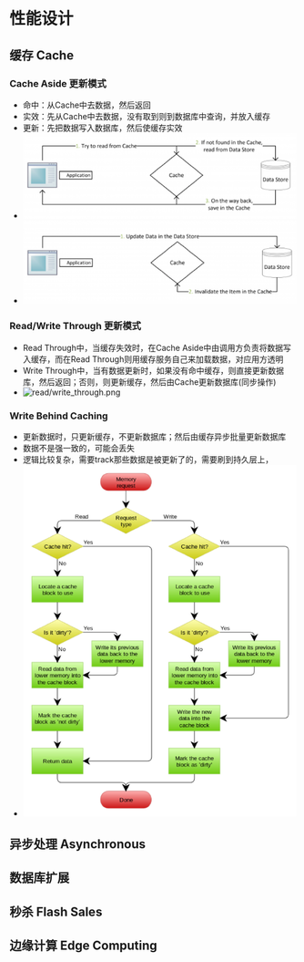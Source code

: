 # 性能设计

## 缓存 Cache

### Cache Aside 更新模式

- 命中：从Cache中去数据，然后返回
- 实效：先从Cache中去数据，没有取到则到数据库中查询，并放入缓存
- 更新：先把数据写入数据库，然后使缓存实效
- ![cache_aside.png](cache_aside.png)
- ![cache_aside2.png](cache_aside2.png)

### Read/Write Through 更新模式

- Read Through中，当缓存失效时，在Cache Aside中由调用方负责将数据写入缓存，而在Read Through则用缓存服务自己来加载数据，对应用方透明
- Write Through中，当有数据更新时，如果没有命中缓存，则直接更新数据库，然后返回；否则，则更新缓存，然后由Cache更新数据库(同步操作)
- ![read/write_through.png](read:write_through.png)

### Write Behind Caching

- 更新数据时，只更新缓存，不更新数据库；然后由缓存异步批量更新数据库
- 数据不是强一致的，可能会丢失
- 逻辑比较复杂，需要track那些数据是被更新了的，需要刷到持久层上，
- ![write_behind_cache.png](write_behind_cache.png)

## 异步处理 Asynchronous

## 数据库扩展

## 秒杀 Flash Sales

## 边缘计算 Edge Computing
